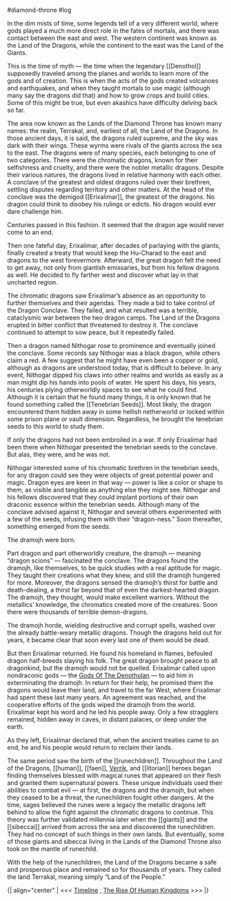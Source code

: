 #diamond-throne #log

In the dim mists of time, some legends tell of a very different world, where gods played a much more direct role in the fates of mortals, and there was contact between the east and west. The
western continent was known as the Land of the Dragons, while the continent to the east was the Land of the Giants.
This is the time of myth — the time when the legendary [[Denothol]] supposedly traveled among the planes and worlds to learn more of the gods and of creation. This is when the acts of the gods created volcanoes and earthquakes, and when they taught mortals to use magic (although many say the dragons did that) and how to grow crops and build cities. Some of this might be true, but even akashics have difficulty delving back so far. 
The area now known as the Lands of the Diamond Throne has known many names: the realm, Terrakal, and, earliest of all, the Land of the Dragons. In those ancient days, it is said, the
dragons ruled supreme, and the sky was dark with their wings. These wyrms were rivals of the giants across the sea to the east. The dragons were of many species, each belonging to one of
two categories. There were the chromatic dragons, known for their selfishness and cruelty, and there were the nobler metallic dragons. Despite their various natures, the dragons lived in relative harmony with each other. A conclave of the greatest and oldest dragons ruled over their brethren, settling disputes regarding territory and other matters. At the head of the conclave was the demigod [[Erixalimar]], the greatest of the dragons. No dragon could
think to disobey his rulings or edicts. No dragon would ever dare challenge him.
Centuries passed in this fashion. It seemed that the dragon age would never come to an end.
Then one fateful day, Erixalimar, after decades of parlaying with the giants, finally created a treaty that would keep the Hu-Charad to the east and dragons to the west forevermore. Afterward, the great dragon felt the need to get away, not only from giantish emissaries, but from his fellow dragons as well. He decided to fly farther west and discover what lay in that uncharted region.
The chromatic dragons saw Erixalimar’s absence as an opportunity to further themselves and their agendas. They made a bid to take control of the Dragon Conclave. They failed, and what
resulted was a terrible, cataclysmic war between the two dragon camps. The Land of the Dragons erupted in bitter conflict that threatened to destroy it. The conclave continued to attempt to
sow peace, but it repeatedly failed. 
Then a dragon named Nithogar rose to prominence and eventually joined the conclave. Some records say Nithogar was a black dragon, while others claim a red. A few suggest that he might have even been a copper or gold, although as dragons are understood today, that is difficult to believe. In any event, Nithogar dipped his claws into other realms and worlds as easily as a man might dip his hands into pools of water. He spent his days, his years, his centuries plying otherworldly spaces to see what he could find. Although it is certain that he found many things, it is only known that he found something called the [[Tenebrian Seeds]]. Most likely, the dragon encountered them hidden away in some hellish netherworld or locked within some prison
plane or vault dimension. Regardless, he brought the tenebrian seeds to this world to study them.
If only the dragons had not been embroiled in a war. If only Erixalimar had been there when Nithogar presented the tenebrian seeds to the conclave. But alas, they were, and he was not.
Nithogar interested some of his chromatic brethren in the tenebrian seeds, for any dragon could see they were objects of great potential power and magic. Dragon eyes are keen in that
way — power is like a color or shape to them, as visible and tangible as anything else they might see. Nithogar and his fellows discovered that they could implant portions of their own draconic essence within the tenebrian seeds. Although many of the conclave advised against it,
Nithogar and several others experimented with a few of the seeds, infusing them with their “dragon-ness.” Soon thereafter, something emerged from the seeds.
The dramojh were born.
Part dragon and part otherworldly creature, the dramojh — meaning “dragon scions” — fascinated the conclave. The dragons found the dramojh, like themselves, to be quick studies with a real
aptitude for magic. They taught their creations what they knew, and still the dramojh hungered for more. Moreover, the dragons sensed the dramojh’s thirst for battle and death-dealing, a thirst far beyond that of even the darkest-hearted dragon. The dramojh, they thought, would make excellent warriors. Without the metallics’ knowledge, the chromatics created more of the creatures. Soon there were thousands of terrible demon-dragons.
The dramojh horde, wielding destructive and corrupt spells, washed over the already battle-weary metallic dragons. Though the dragons held out for years, it became clear that soon every
last one of them would be dead. 
But then Erixalimar returned. He found his homeland in flames, befouled dragon half-breeds slaying his folk. The great dragon brought peace to all dragonkind, but the dramojh would
not be quelled. Erixalimar called upon nondraconic gods — the [Gods Of The Denotholan](Gods%20Of%20The%20Denotholan.md) — to aid him in exterminating the dramojh. In return for their help, he promised them the dragons
would leave their land, and travel to the far West, where Erixalimar had spent these last many years. An agreement was reached, and the cooperative efforts of the gods wiped the dramojh from the world. Erixalimar kept his word and he led his people away. Only a few stragglers remained, hidden away in caves, in distant palaces, or deep under the earth. 
As they left, Erixalimar declared that, when the ancient treaties came to an end, he and his people would return to reclaim their lands.
The same period saw the birth of the [[runechildren]]. Throughout the Land of the Dragons, [[human]], [[faen]], [Verrik](Verrik%20History.md), and [[litorian]] heroes began finding themselves blessed with magical runes that appeared on their flesh and granted them supernatural powers. These unique individuals used their abilities to combat evil — at first, the dragons and the dramojh, but when they ceased to be a threat, the runechildren fought other dangers. At the time, sages believed the runes were a legacy the metallic dragons left behind to allow the fight against the
chromatic dragons to continue. This theory was further validated millennia later when the [[giants]] and the [[sibeccai]] arrived from across the sea and discovered the runechildren. 
They had no concept of such things in their own lands. But eventually, some of those giants and sibeccai living in the Lands of the Diamond Throne also took on the mantle of runechild.
With the help of the runechildren, the Land of the Dragons became a safe and prosperous place and remained so for thousands of years. They called the land Terrakal, meaning simply “Land of the People.”
{| align="center" 
| <<< [Timeline](Timeline.md) , [The Rise Of Human Kingdoms](The%20Rise%20Of%20Human%20Kingdoms.md) >>>
|}
